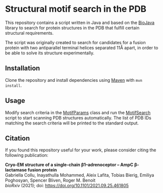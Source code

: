 # Structural motif search in the PDB

This repository contains a script written in Java and based on the [BioJava](https://github.com/biojava/biojava) library to search for protein structures in the PDB that fulfill certain structural requirements.

The script was originally created to search for candidates for a fusion protein with two antiparallel terminal helices separated 11Å apart, in order to be able to solve its structure experimentally.

## Installation

Clone the repository and install dependencies using [Maven](https://maven.apache.org) with `mvn install`.

## Usage

Modify search criteria in the [MotifParams](https://github.com/lafita/motif-search/blob/master/src/main/java/main/MotifParams.java) class and run the [MotifSearch](https://github.com/lafita/motif-search/blob/master/src/main/java/main/MotifSearch.java) script to start scanning PDB structures automatically.
The list of PDB IDs matching the search criteria will be printed to the standard output.

## Citation

If you found this repository useful for your work, please consider citing the following publication:

**Cryo-EM structure of a single-chain β1–adrenoceptor – AmpC β-lactamase fusion protein** \
Gabriella Collu, Inayathulla Mohammed, Aleix Lafita, Tobias Bierig, Emiliya Poghosyan, Spencer Bliven, Roger M. Benoit \
*bioRxiv* (2021); doi: https://doi.org/10.1101/2021.09.25.461805

